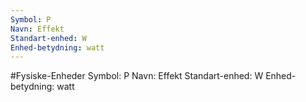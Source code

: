 ```yaml
---
Symbol: P
Navn: Effekt
Standart-enhed: W
Enhed-betydning: watt
---
```

#Fysiske-Enheder 
Symbol: P
Navn: Effekt
Standart-enhed: W
Enhed-betydning: watt